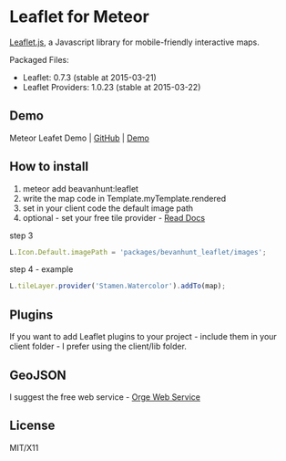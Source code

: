 # Leaflet for Meteor

[Leaflet.js](http://leafletjs.com/), a Javascript library for mobile-friendly interactive maps. 

Packaged Files:
- Leaflet: 0.7.3 (stable at 2015-03-21)
- Leaflet Providers: 1.0.23 (stable at 2015-03-22)

## Demo
Meteor Leafet Demo  |  [GitHub](https://github.com/bevanhunt/meteor-leaflet-demo)  |  [Demo](http://leaflet.meteor.com)

## How to install 
1. meteor add beavanhunt:leaflet
2. write the map code in Template.myTemplate.rendered
3. set in your client code the default image path 
4. optional - set your free tile provider - [Read Docs](https://github.com/leaflet-extras/leaflet-providers)

step 3 
```javascript
L.Icon.Default.imagePath = 'packages/bevanhunt_leaflet/images';
```

step 4 - example
```javascript
L.tileLayer.provider('Stamen.Watercolor').addTo(map);
```

## Plugins
If you want to add Leaflet plugins to your project - include them in your client folder - I prefer using the client/lib folder.

## GeoJSON 
I suggest the free web service - [Orge Web Service](http://ogre.adc4gis.com/) 

## License
MIT/X11
